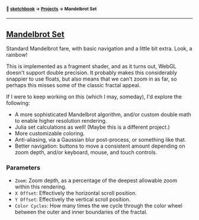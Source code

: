 #### <sup>:notebook: [sketchbook](../../../../) → [Projects](../) → Mandelbrot Set</sup>
---

## [Mandelbrot Set](http://flatpickles.com/sketchbook/#mandelbrot-set)

Standard Mandelbrot fare, with basic navigation and a little bit extra. Look, a rainbow!

This is implemented as a fragment shader, and as it turns out, WebGL doesn't support double precision. It probably makes this considerably snappier to use floats, but also means that we can't zoom in as far, so perhaps this misses some of the classic fractal appeal.

If I were to keep working on this (which I may, someday), I'd explore the following:
* A more sophisticated Mandelbrot algorithm, and/or custom double math to enable higher resolution rendering.
* Julia set calculations as well! (Maybe this is a different project.)
* More customizable coloring.
* Anti-aliasing, via a Gaussian blur post-process, or something like that.
* Better navigation: buttons to move a consistent amount depending on zoom depth, and/or keyboard, mouse, and touch controls.

### Parameters

* `Zoom`: Zoom depth, as a percentage of the deepest allowable zoom within this rendering.
* `X Offset`: Effectively the horizontal scroll position.
* `Y Offset`: Effectively the vertical scroll position.
* `Color Cycles`: How many times the we cycle through the color wheel between the outer and inner boundaries of the fractal.
